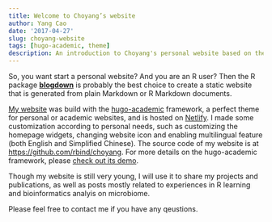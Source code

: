 ```yaml
---
title: Welcome to Choyang’s website
author: Yang Cao
date: '2017-04-27'
slug: choyang-website
tags: [hugo-academic, theme]
description: An introduction to Choyang's personal website based on the academic framework.
---
```


So, you want start a personal website? And you are an R user? Then the R package [**blogdown**](https://github.com/rstudio/blogdown) is probably the best choice to create a static website that is generated from plain Markdown or R Markdown documents. 

[My website](http://www.choyang.me) was build with the [hugo-academic](https://github.com/gcushen/hugo-academic) framework, a perfect theme for personal or academic websites, and is hosted on [Netlify](https://www.netlify.com/). I made some customization according to personal needs, such as customizing the homepage widgets, changing website icon and enabling multilingual feature (both English and Simplified Chinese). The source code of my website is at <https://github.com/rbind/choyang>. For more details on the hugo-academic framework, please [check out its demo](http://gcushen.github.io/hugo-academic-demo/).

Though my website is still very young, I will use it to share my projects and publications, as well as posts mostly related to experiences in R learning and bioinformatics analyis on microbiome.

Please feel free to contact me if you have any qeustions.
